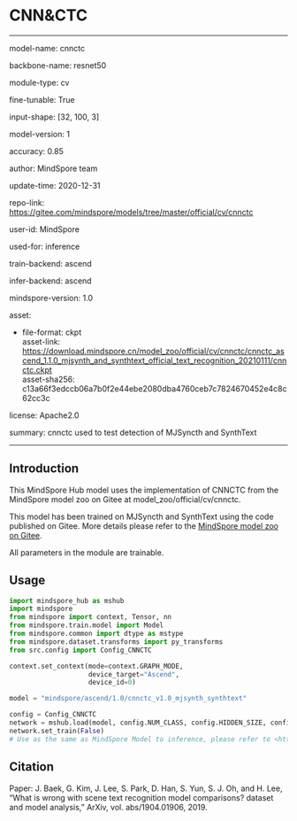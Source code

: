 # CNN&CTC

---

model-name: cnnctc

backbone-name: resnet50

module-type: cv

fine-tunable: True

input-shape: [32, 100, 3]

model-version: 1

accuracy: 0.85

author: MindSpore team

update-time: 2020-12-31

repo-link: <https://gitee.com/mindspore/models/tree/master/official/cv/cnnctc>

user-id: MindSpore

used-for: inference

train-backend: ascend

infer-backend: ascend

mindspore-version: 1.0

asset:

-
    file-format: ckpt  
    asset-link: <https://download.mindspore.cn/model_zoo/official/cv/cnnctc/cnnctc_ascend_1.1.0_mjsynth_and_synthtext_official_text_recognition_20210111/cnnctc.ckpt>  
    asset-sha256: c13a66f3edccb06a7b0f2e44ebe2080dba4760ceb7c7824670452e4c8c62cc3c  

license: Apache2.0

summary: cnnctc used to test detection of MJSyncth and SynthText

---

## Introduction

This MindSpore Hub model uses the implementation of CNNCTC from the MindSpore model zoo on Gitee at model_zoo/official/cv/cnnctc.

This model has been trained on MJSyncth and SynthText using the code published on Gitee. More details please refer to the [MindSpore model zoo on Gitee](https://gitee.com/mindspore/models/tree/master/official/cv/cnnctc/README.md).

All parameters in the module are trainable.

## Usage

```python
import mindspore_hub as mshub
import mindspore
from mindspore import context, Tensor, nn
from mindspore.train.model import Model
from mindspore.common import dtype as mstype
from mindspore.dataset.transforms import py_transforms
from src.config import Config_CNNCTC

context.set_context(mode=context.GRAPH_MODE,
                    device_target="Ascend",
                    device_id=0)

model = "mindspore/ascend/1.0/cnnctc_v1.0_mjsynth_synthtext"

config = Config_CNNCTC
network = mshub.load(model, config.NUM_CLASS, config.HIDDEN_SIZE, config.FINAL_FEATURE_WIDTH)
network.set_train(False)
# Use as the same as MindSpore Model to inference, please refer to <https://gitee.com/mindspore/models/tree/master/official/cv/cnnctc>.
```

## Citation

Paper: J. Baek, G. Kim, J. Lee, S. Park, D. Han, S. Yun, S. J. Oh, and H. Lee, “What is wrong with scene text recognition model comparisons? dataset and model analysis,” ArXiv, vol. abs/1904.01906, 2019.
